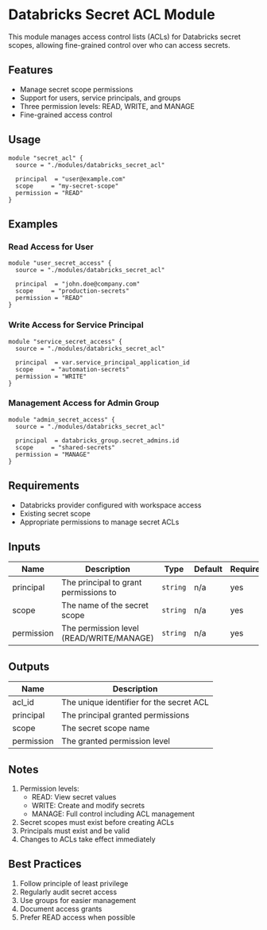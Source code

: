 # Databricks Secret ACL Module

This module manages access control lists (ACLs) for Databricks secret scopes, allowing fine-grained control over who can access secrets.

## Features

- Manage secret scope permissions
- Support for users, service principals, and groups
- Three permission levels: READ, WRITE, and MANAGE
- Fine-grained access control

## Usage

```hcl
module "secret_acl" {
  source = "./modules/databricks_secret_acl"

  principal  = "user@example.com"
  scope     = "my-secret-scope"
  permission = "READ"
}
```

## Examples

### Read Access for User

```hcl
module "user_secret_access" {
  source = "./modules/databricks_secret_acl"

  principal  = "john.doe@company.com"
  scope     = "production-secrets"
  permission = "READ"
}
```

### Write Access for Service Principal

```hcl
module "service_secret_access" {
  source = "./modules/databricks_secret_acl"

  principal  = var.service_principal_application_id
  scope     = "automation-secrets"
  permission = "WRITE"
}
```

### Management Access for Admin Group

```hcl
module "admin_secret_access" {
  source = "./modules/databricks_secret_acl"

  principal  = databricks_group.secret_admins.id
  scope     = "shared-secrets"
  permission = "MANAGE"
}
```

## Requirements

- Databricks provider configured with workspace access
- Existing secret scope
- Appropriate permissions to manage secret ACLs

## Inputs

| Name | Description | Type | Default | Required |
|------|-------------|------|---------|----------|
| principal | The principal to grant permissions to | `string` | n/a | yes |
| scope | The name of the secret scope | `string` | n/a | yes |
| permission | The permission level (READ/WRITE/MANAGE) | `string` | n/a | yes |

## Outputs

| Name | Description |
|------|-------------|
| acl_id | The unique identifier for the secret ACL |
| principal | The principal granted permissions |
| scope | The secret scope name |
| permission | The granted permission level |

## Notes

1. Permission levels:
   - READ: View secret values
   - WRITE: Create and modify secrets
   - MANAGE: Full control including ACL management
2. Secret scopes must exist before creating ACLs
3. Principals must exist and be valid
4. Changes to ACLs take effect immediately

## Best Practices

1. Follow principle of least privilege
2. Regularly audit secret access
3. Use groups for easier management
4. Document access grants
5. Prefer READ access when possible